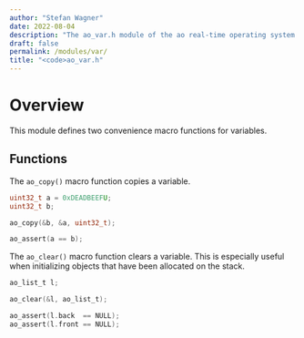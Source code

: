 ```yaml
---
author: "Stefan Wagner"
date: 2022-08-04
description: "The ao_var.h module of the ao real-time operating system."
draft: false
permalink: /modules/var/
title: "<code>ao_var.h"
---
```


# Overview

This module defines two convenience macro functions for variables.

## Functions

The `ao_copy()` macro function copies a variable.

```c
uint32_t a = 0xDEADBEEFU;
uint32_t b;
```

```c
ao_copy(&b, &a, uint32_t);
```

```c
ao_assert(a == b);
```

The `ao_clear()` macro function clears a variable. This is especially useful when initializing objects that have been allocated on the stack.

```c
ao_list_t l;
```

```c
ao_clear(&l, ao_list_t);
```

```c
ao_assert(l.back  == NULL);
ao_assert(l.front == NULL);
```
